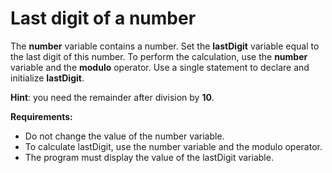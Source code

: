 
# Last digit of a number

The **number** variable contains a number.
Set the **lastDigit** variable equal to the last digit of this number.
To perform the calculation, use the **number** variable and the **modulo** operator.
Use a single statement to declare and initialize **lastDigit**.

**Hint**: you need the remainder after division by **10**.

**Requirements:**

* Do not change the value of the number variable.
* To calculate lastDigit, use the number variable and the modulo operator.
* The program must display the value of the lastDigit variable.